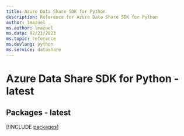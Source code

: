 ```yaml
---
title: Azure Data Share SDK for Python
description: Reference for Azure Data Share SDK for Python
author: lmazuel
ms.author: lmazuel
ms.data: 02/21/2023
ms.topic: reference
ms.devlang: python
ms.service: datashare
---
```

# Azure Data Share SDK for Python - latest
## Packages - latest
[!INCLUDE [packages](data-share-index.md)]
